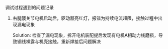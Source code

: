 调试过程遇到的问题记录
1. 右腿髋关节电机启动后，驱动器亮红灯，报错为持续电流超限，接触过程中出现漏电现象
    
    Solution: 检查了漏电现象，拆开电机装配提后发现有电机A相动力线磨损，导致铜线裸露与机壳接触，重新焊接后问题解决 
    